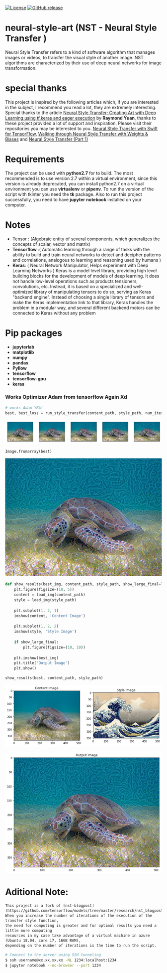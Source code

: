 [![License](https://img.shields.io/badge/License-Apache%202.0-blue.svg)](https://opensource.org/licenses/Apache-2.0)
[![GitHub release](https://img.shields.io/badge/release-v1.0.0-green)](https://github.com/devMichani/nano-db-manager.git)

# neural-style-art (NST - Neural Style Transfer )
Neural Style Transfer refers to a kind of software algorithm that manages images or videos, to transfer the visual style of another image. NST algorithms are characterized by their use of deep neural networks for image transformation. 

# special thanks
This project is inspired by the following articles which, if you are interested in the subject, I recommend you read a lot, they are extremely interesting.
Special thanks to the article [Neural Style Transfer: Creating Art with Deep Learning using tf.keras and eager execution](https://medium.com/tensorflow/neural-style-transfer-creating-art-with-deep-learning-using-tf-keras-and-eager-execution-7d541ac31398) by **Raymond Yuan**, thanks to these project provided a lot of support and inspiration. Please visit their repositories you may be interested to you. [Neural Style Transfer with Swift for TensorFlow](https://medium.com/@build_it_for_fun/neural-style-transfer-with-swift-for-tensorflow-b8544105b854), [Walking through Neural Style Transfer with Weights & Biases](https://medium.com/@weights_biases/walking-through-neural-style-transfer-with-weights-biases-95bdfb89b79c) and [Neural Style Transfer (Part 1)](https://medium.com/@stanleydukor/neural-style-transfer-part-1-e82c2e774443)

# Requirements

The project can be used with **python2.7** for to build. The most recommended is to use version 2.7 within a virtual environment, since this version is already deprecated, you can install python2.7 on a virtual environment you can use **virtualenv** or **pipenv**. To run the version of the script with tkinter you need the **tk** package. Also to run this project successfully, you need to have **jupyter** **notebook** installed on your computer.

# Notes
 -  Tensor : (Algebraic entity of several components, which generalizes the concepts of scalar, vector and matrix)
 -  __Tensorflow__ :( Automatic learning through a range of tasks with the ability to build and train 
 neural networks to detect and decipher patterns and correlations, analogous to learning and 
 reasoning used by humans )
 -  __Keras__: ( Neural Network Manipulator, Helps experiment with Deep Learning Networks )
    Keras is a model level library, providing high level building blocks for the 
    development of models of deep learning. It does not handle low-level operations such as products 
    tensioners, convolutions, etc. Instead, it is based on a specialized and well-optimized library of 
    manipulating tensors to do so, serving as Keras "backend engine". Instead of choosing a 
    single library of tensors and make the Keras implementation link to that library, Keras handles the 
    problem in a modular way, and several different backend motors can be connected to Keras without any problem

# Pip packages
 - __jupyterlab__
 - __matplotlib__
 - __numpy__
 - __pandas__
 - __Pyllow__
 - __tensorflow__
 - __tensorflow-gpu__
 - __keras__
 
### Works Optimizer Adam from tensorflow Again Xd

```python
# works Adam YEA!
best, best_loss = run_style_transfer(content_path, style_path, num_iterations=5)
```

![png](neural_transfer_style_files/neural_transfer_style_21_0.png)

```python
Image.fromarray(best)
```

![png](neural_transfer_style_files/neural_transfer_style_22_0.png)

```python
def show_results(best_img, content_path, style_path, show_large_final=True):
    plt.figure(figsize=(10, 5))
    content = load_img(content_path) 
    style = load_img(style_path)
    
    plt.subplot(1, 2, 1)
    imshow(content, 'Content Image')

    plt.subplot(1, 2, 2)
    imshow(style, 'Style Image')

    if show_large_final: 
        plt.figure(figsize=(10, 10))

    plt.imshow(best_img)
    plt.title('Output Image')
    plt.show()
```


```python
show_results(best, content_path, style_path)
```

![png](neural_transfer_style_files/neural_transfer_style_24_0.png)

![png](neural_transfer_style_files/neural_transfer_style_24_1.png)

# Aditional Note:
    This project is a fork of [nst-blogpost](https://github.com/tensorflow/models/tree/master/research/nst_blogpost)
    When you increase the number of iterations of the execution of the transfer style function,
    the need for computing is greater and for optimal results you need a little more computing 
    resources in my case take advantage of a virtual machine in azure (Ubuntu 18.04, core i7, 16GB RAM),
    depending on the number of iterations is the time to run the script.
    
```sh
# Connect to the server using SSH tunneling
$ ssh username@xx.xx.xx.xx -NL 1234:localhost:1234 
$ jupyter notebook --no-browser --port 1234
```

